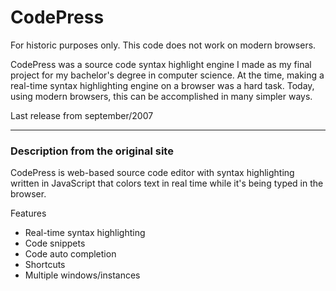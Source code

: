# CodePress

For historic purposes only. This code does not work on modern browsers.

CodePress was a source code syntax highlight engine I made as my final
project for my bachelor's degree in computer science. At the time, making
a real-time syntax highlighting engine on a browser was a hard task. Today,
using modern browsers, this can be accomplished in many simpler ways.

Last release from september/2007

-----------------------------
### Description from the original site

CodePress is web-based source code editor with syntax highlighting written in
JavaScript that colors text in real time while it's being typed in the browser.

Features
- Real-time syntax highlighting
- Code snippets
- Code auto completion
- Shortcuts
- Multiple windows/instances